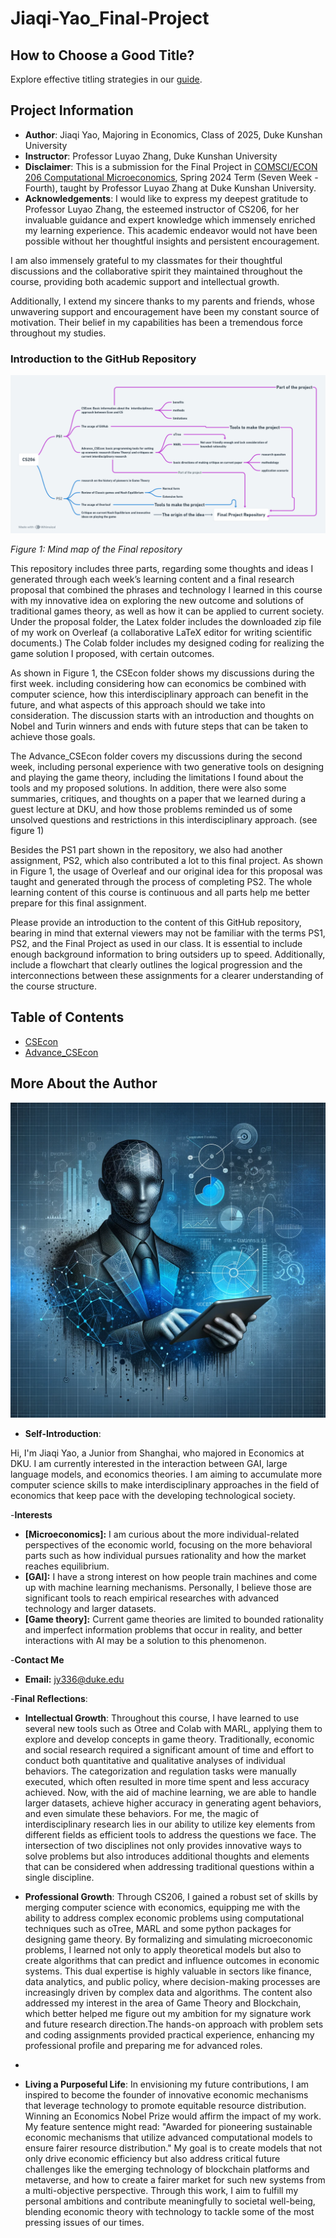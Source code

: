 # Jiaqi-Yao_Final-Project

## How to Choose a Good Title? 
Explore effective titling strategies in our [guide](https://www.nature.com/articles/s41562-021-01152-2).

## Project Information
- **Author**: Jiaqi Yao, Majoring in Economics, Class of 2025, Duke Kunshan University
- **Instructor**: Professor Luyao Zhang, Duke Kunshan University
- **Disclaimer**: This is a submission for the Final Project in [COMSCI/ECON 206 Computational Microeconomics](https://ms.pubpub.org/), Spring 2024 Term (Seven Week - Fourth), taught by Professor Luyao Zhang at Duke Kunshan University.
- **Acknowledgements**: I would like to express my deepest gratitude to Professor Luyao Zhang, the esteemed instructor of CS206, for her invaluable guidance and expert knowledge which immensely enriched my learning experience. This academic endeavor would not have been possible without her thoughtful insights and persistent encouragement. 

I am also immensely grateful to my classmates for their thoughtful discussions and the collaborative spirit they maintained throughout the course, providing both academic support and intellectual growth. 

Additionally, I extend my sincere thanks to my parents and friends, whose unwavering support and encouragement have been my constant source of motivation. Their belief in my capabilities has been a tremendous force throughout my studies.

### Introduction to the GitHub Repository

![MINDMAP](Graph/MINDMAP.png)

*Figure 1: Mind map of the Final repository*

This repository includes three parts, regarding some thoughts and ideas I generated through each week’s learning content and a final research proposal that combined the phrases and technology I learned in this course with my innovative idea on exploring the new outcome and solutions of traditional games theory, as well as how it can be applied to current society. 
Under the proposal folder, the Latex folder includes the downloaded zip file of my work on Overleaf (a collaborative LaTeX editor for writing scientific documents.) The Colab folder includes my designed coding for realizing the game solution I proposed, with certain outcomes.

As shown in Figure 1, the CSEcon folder shows my discussions during the first week. including considering how can economics be combined with computer science, how this interdisciplinary approach can benefit in the future, and what aspects of this approach should we take into consideration. The discussion starts with an introduction and thoughts on Nobel and Turin winners and ends with future steps that can be taken to achieve those goals.

The Advance_CSEcon folder covers my discussions during the second week, including personal experience with two generative tools on designing and playing the game theory, including the limitations I found about the tools and my proposed solutions. In addition, there were also some summaries, critiques, and thoughts on a paper that we learned during a guest lecture at DKU, and how those problems reminded us of some unsolved questions and restrictions in this interdisciplinary approach. (see figure 1)

Besides the PS1 part shown in the repository, we also had another assignment, PS2, which also contributed a lot to this final project. As shown in Figure 1, the usage of Overleaf and our original idea for this proposal was taught and generated through the process of completing PS2. The whole learning content of this course is continuous and all parts help me better prepare for this final assignment.


Please provide an introduction to the content of this GitHub repository, bearing in mind that external viewers may not be familiar with the terms PS1, PS2, and the Final Project as used in our class. It is essential to include enough background information to bring outsiders up to speed. Additionally, include a flowchart that clearly outlines the logical progression and the interconnections between these assignments for a clearer understanding of the course structure.

## Table of Contents
- [CSEcon](https://github.com/Rising-Stars-by-Sunshine/Jiaqi-yao_Final-Project/tree/main/CSEcon)
- [Advance_CSEcon](https://github.com/Rising-Stars-by-Sunshine/Jiaqi-yao_Final-Project/tree/main/Advance_CSEcon)

## More About the Author
![Computational Economics Avatar](Graph/Jiaqi.webp)

- **Self-Introduction**: 

Hi, I'm Jiaqi Yao, a Junior from Shanghai, who majored in Economics at DKU. I am currently interested in the interaction between GAI, large language models, and economics theories. I am aiming to accumulate more computer science skills to make interdisciplinary approaches in the field of economics that keep pace with the developing technological society.

-**Interests**

- **[Microeconomics]:** I am curious about the more individual-related perspectives of the economic world, focusing on the more behavioral parts such as how individual pursues rationality and how the market reaches equilibrium.
- **[GAI]:** I have a strong interest on how people train machines and come up with machine learning mechanisms. Personally, I believe those are significant tools to reach empirical researches with advanced technology and larger datasets.
- **[Game theory]:** Current game theories are limited to bounded rationality and imperfect information problems that occur in reality, and better interactions with AI may be a solution to this phenomenon.

-**Contact Me**

- **Email:** jy336@duke.edu

-**Final Reflections**: 
  - **Intellectual Growth**: Throughout this course, I have learned to use several new tools such as Otree and Colab with MARL, applying them to explore and develop concepts in game theory. Traditionally, economic and social research required a significant amount of time and effort to conduct both quantitative and qualitative analyses of individual behaviors. The categorization and regulation tasks were manually executed, which often resulted in more time spent and less accuracy achieved. Now, with the aid of machine learning, we are able to handle larger datasets, achieve higher accuracy in generating agent behaviors, and even simulate these behaviors.
For me, the magic of interdisciplinary research lies in our ability to utilize key elements from different fields as efficient tools to address the questions we face. The intersection of two disciplines not only provides innovative ways to solve problems but also introduces additional thoughts and elements that can be considered when addressing traditional questions within a single discipline.

  - **Professional Growth**: Through CS206, I gained a robust set of skills by merging computer science with economics, equipping me with the ability to address complex economic problems using computational techniques such as oTree, MARL and some python packages for designing game theory. By formalizing and simulating microeconomic problems, I learned not only to apply theoretical models but also to create algorithms that can predict and influence outcomes in economic systems. This dual expertise is highly valuable in sectors like finance, data analytics, and public policy, where decision-making processes are increasingly driven by complex data and algorithms. The content also addressed my interest in the area of Game Theory and Blockchain, which better helped me figure out my ambition for my signature work and future research direction.The hands-on approach with problem sets and coding assignments provided practical experience, enhancing my professional profile and preparing me for advanced roles.
  - 
  - **Living a Purposeful Life**: In envisioning my future contributions, I am inspired to become the founder of innovative economic mechanisms that leverage technology to promote equitable resource distribution. Winning an Economics Nobel Prize would affirm the impact of my work. My feature sentence might read: "Awarded for pioneering sustainable economic mechanisms that utilize advanced computational models to ensure fairer resource distribution." My goal is to create models that not only drive economic efficiency but also address critical future challenges like the emerging technology of blockchain platforms and metaverse, and how to create a fairer market for such new systems from a multi-objective perspective. Through this work, I aim to fulfill my personal ambitions and contribute meaningfully to societal well-being, blending economic theory with technology to tackle some of the most pressing issues of our times.
